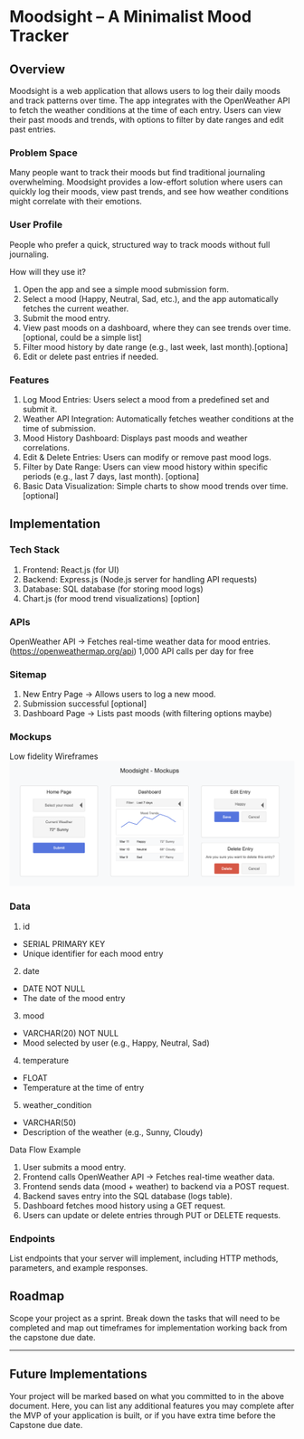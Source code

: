 # Moodsight – A Minimalist Mood Tracker

## Overview

Moodsight is a web application that allows users to log their daily moods and track patterns over time. The app integrates with the OpenWeather API to fetch the weather conditions at the time of each entry. Users can view their past moods and trends, with options to filter by date ranges and edit past entries.

### Problem Space

Many people want to track their moods but find traditional journaling overwhelming. Moodsight provides a low-effort solution where users can quickly log their moods, view past trends, and see how weather conditions might correlate with their emotions.

### User Profile

People who prefer a quick, structured way to track moods without full journaling.

How will they use it?

1. Open the app and see a simple mood submission form.
2. Select a mood (Happy, Neutral, Sad, etc.), and the app automatically fetches the current weather.
3. Submit the mood entry.
4. View past moods on a dashboard, where they can see trends over time.[optional, could be a simple list]
5. Filter mood history by date range (e.g., last week, last month).[optiona]
6. Edit or delete past entries if needed.

### Features

1. Log Mood Entries: Users select a mood from a predefined set and submit it.
2. Weather API Integration: Automatically fetches weather conditions at the time of submission.
3. Mood History Dashboard: Displays past moods and weather correlations.
4. Edit & Delete Entries: Users can modify or remove past mood logs.
5. Filter by Date Range: Users can view mood history within specific periods (e.g., last 7 days, last month). [optiona]
6. Basic Data Visualization: Simple charts to show mood trends over time. [optional]

## Implementation

### Tech Stack

1. Frontend: React.js (for UI)
2. Backend: Express.js (Node.js server for handling API requests)
3. Database: SQL database (for storing mood logs)
4. Chart.js (for mood trend visualizations) [option]

### APIs

OpenWeather API → Fetches real-time weather data for mood entries. (https://openweathermap.org/api) 1,000 API calls per day for free

### Sitemap

 1. New Entry Page → Allows users to log a new mood. 
 2. Submission successful [optional]
 3. Dashboard Page → Lists past moods (with filtering options maybe)

### Mockups

Low fidelity Wireframes
![Mockup Screenshot](images/mockup.png)

### Data


1. id	
- SERIAL PRIMARY KEY	
- Unique identifier for each mood entry
2. date	
- DATE NOT NULL	
- The date of the mood entry
3. mood	
- VARCHAR(20) NOT NULL 
- Mood selected by user (e.g., Happy, Neutral, Sad)
4. temperature	
- FLOAT	
- Temperature at the time of entry
5. weather_condition	
- VARCHAR(50)	
- Description of the weather (e.g., Sunny, Cloudy)

Data Flow Example
1. User submits a mood entry.
2. Frontend calls OpenWeather API → Fetches real-time weather data.
3. Frontend sends data (mood + weather) to backend via a POST request.
4. Backend saves entry into the SQL database (logs table).
5. Dashboard fetches mood history using a GET request.
6. Users can update or delete entries through PUT or DELETE requests.

### Endpoints

List endpoints that your server will implement, including HTTP methods, parameters, and example responses.

## Roadmap

Scope your project as a sprint. Break down the tasks that will need to be completed and map out timeframes for implementation working back from the capstone due date.

---

## Future Implementations

Your project will be marked based on what you committed to in the above document. Here, you can list any additional features you may complete after the MVP of your application is built, or if you have extra time before the Capstone due date.
